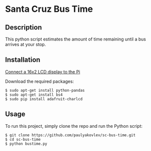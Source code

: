 # Santa Cruz Bus Time

## Description
This python script estimates the amount of time remaining until a bus arrives at your stop.
	
## Installation
[Connect a 16x2 LCD display to the Pi](https://www.rototron.info/lcd-display-tutorial-for-raspberry-pi/)

Download the required packages:

```
$ sudo apt-get install python-pandas
$ sudo apt-get install bs4
$ sudo pip install adafruit-charlcd
```
	
## Usage
To run this project, simply clone the repo and run the Python script:

```
$ git clone https://github.com/paulyakovlev/sc-bus-time.git
$ cd sc-bus-time
$ python bustime.py
```